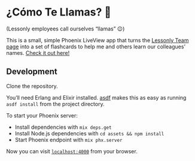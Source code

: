 # ¿Cómo Te Llamas? 🦙

(Lessonly employees call ourselves “llamas” 😉)

This is a small, simple Phoenix LiveView app that turns the [Lessonly Team page](https://www.lessonly.com/team/) into a set of flashcards to help me and others learn our colleagues’ names. [Check it out here!](https://namegame.stevegrossi.com/)

## Development

Clone the repository.

You’ll need Erlang and Elixir installed. [asdf](https://asdf-vm.com/#/) makes this as easy as running `asdf install` from the project directory.

To start your Phoenix server:

  * Install dependencies with `mix deps.get`
  * Install Node.js dependencies with `cd assets && npm install`
  * Start Phoenix endpoint with `mix phx.server`

Now you can visit [`localhost:4000`](http://localhost:4000) from your browser.
